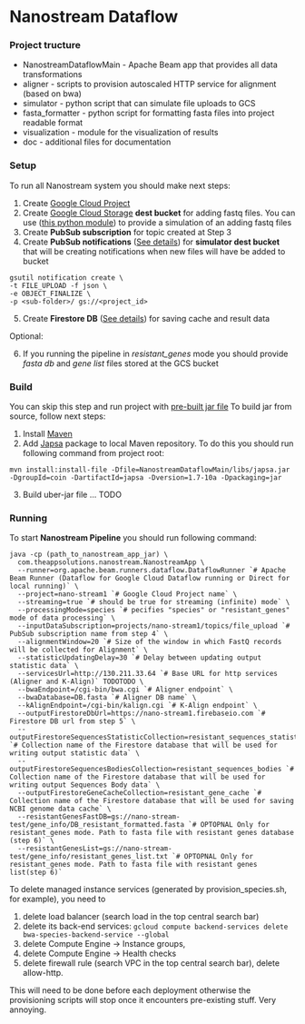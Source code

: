# Nanostream Dataflow

### Project tructure
- NanostreamDataflowMain - Apache Beam app that provides all data transformations
- aligner - scripts to provision autoscaled HTTP service for alignment (based on bwa)
- simulator - python script that can simulate file uploads to GCS
- fasta_formatter - python script for formatting fasta files into project readable format
- visualization - module for the visualization of results
- doc - additional files for documentation

### Setup

To run all Nanostream system you should make next steps:
1) Create [Google Cloud Project](https://cloud.google.com/)
2) Create [Google Cloud Storage](https://cloud.google.com/storage/) **dest bucket** for adding fastq files. 
You can use ([this python module](https://github.com/Pseverin/nanostream-dataflow/blob/master/simulator)) to provide a simulation of an adding fastq files
3) Create **PubSub subscription** for topic created at Step 3
4) Create **PubSub notifications**  ([See details](https://cloud.google.com/storage/docs/pubsub-notifications)) for **simulator dest bucket** that will be creating notifications when new files will have be added to bucket
```
gsutil notification create \
-t FILE_UPLOAD -f json \
-e OBJECT_FINALIZE \
-p <sub-folder>/ gs://<project_id>

```
5) Create **Firestore DB** ([See details](https://firebase.google.com/products/firestore/)) for saving cache and result data

Optional:

6) If you running the pipeline in *resistant_genes* mode you should provide *fasta db* and *gene list* files stored at the GCS bucket

### Build
You can skip this step and run project with [pre-built jar file](https://github.com/allenday/nanostream-dataflow/blob/master/NanostreamDataflowMain/build/)
To build jar from source, follow next steps:
1) Install [Maven](https://maven.apache.org/install.html)
2) Add [Japsa](https://github.com/mdcao/japsa) package to local Maven repository. To do this you should run following command from project root:
```
mvn install:install-file -Dfile=NanostreamDataflowMain/libs/japsa.jar -DgroupId=coin -DartifactId=japsa -Dversion=1.7-10a -Dpackaging=jar
```
3) Build uber-jar file
... TODO

### Running
To start **Nanostream Pipeline** you should run following command:
```
java -cp (path_to_nanostream_app_jar) \
  com.theappsolutions.nanostream.NanostreamApp \
  --runner=org.apache.beam.runners.dataflow.DataflowRunner `# Apache Beam Runner (Dataflow for Google Cloud Dataflow running or Direct for local running)` \
  --project=nano-stream1 `# Google Cloud Project name` \
  --streaming=true `# should be true for streaming (infinite) mode` \
  --processingMode=species `# pecifies "species" or "resistant_genes" mode of data processing` \
  --inputDataSubscription=projects/nano-stream1/topics/file_upload `# PubSub subscription name from step 4` \
  --alignmentWindow=20 `# Size of the window in which FastQ records will be collected for Alignment` \
  --statisticUpdatingDelay=30 `# Delay between updating output statistic data` \
  --servicesUrl=http://130.211.33.64 `# Base URL for http services (Aligner and K-Align)` TODOTODO \ 
  --bwaEndpoint=/cgi-bin/bwa.cgi `# Aligner endpoint` \
  --bwaDatabase=DB.fasta `# Aligner DB name` \
  --kAlignEndpoint=/cgi-bin/kalign.cgi `# K-Align endpoint` \
  --outputFirestoreDbUrl=https://nano-stream1.firebaseio.com `# Firestore DB url from step 5` \
  --outputFirestoreSequencesStatisticCollection=resistant_sequences_statistic `# Collection name of the Firestore database that will be used for writing output statistic data` \
  --outputFirestoreSequencesBodiesCollection=resistant_sequences_bodies `# Collection name of the Firestore database that will be used for writing output Sequences Body data` \
  --outputFirestoreGeneCacheCollection=resistant_gene_cache `# Collection name of the Firestore database that will be used for saving NCBI genome data cache` \
  --resistantGenesFastDB=gs://nano-stream-test/gene_info/DB_resistant_formatted.fasta `# OPTOPNAL Only for resistant_genes mode. Path to fasta file with resistant genes database (step 6)` \
  --resistantGenesList=gs://nano-stream-test/gene_info/resistant_genes_list.txt `# OPTOPNAL Only for resistant_genes mode. Path to fasta file with resistant genes list(step 6)` 
```


To delete managed instance services (generated by provision_species.sh, for example), you need to 
1) delete load balancer (search load in the top central search bar)
2) delete its back-end services:
`gcloud compute backend-services delete bwa-species-backend-service --global`
3) delete Compute Engine -> Instance groups, 
4) delete Compute Engine -> Health checks
5) delete firewall rule (search VPC in the top central search bar), delete allow-http.

This will need to be done before each deployment otherwise the provisioning scripts will stop once it encounters pre-existing stuff. Very annoying.
